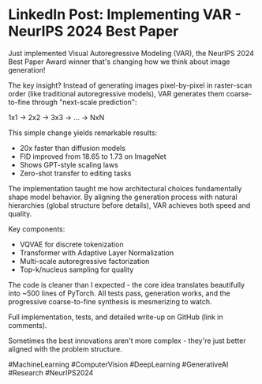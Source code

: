 # LinkedIn Post: Implementing VAR - NeurIPS 2024 Best Paper

Just implemented Visual Autoregressive Modeling (VAR), the NeurIPS 2024 Best Paper Award winner that's changing how we think about image generation!

The key insight? Instead of generating images pixel-by-pixel in raster-scan order (like traditional autoregressive models), VAR generates them coarse-to-fine through "next-scale prediction":

1x1 → 2x2 → 3x3 → ... → NxN

This simple change yields remarkable results:
- 20x faster than diffusion models
- FID improved from 18.65 to 1.73 on ImageNet
- Shows GPT-style scaling laws
- Zero-shot transfer to editing tasks

The implementation taught me how architectural choices fundamentally shape model behavior. By aligning the generation process with natural hierarchies (global structure before details), VAR achieves both speed and quality.

Key components:
- VQVAE for discrete tokenization
- Transformer with Adaptive Layer Normalization
- Multi-scale autoregressive factorization
- Top-k/nucleus sampling for quality

The code is cleaner than I expected - the core idea translates beautifully into ~500 lines of PyTorch. All tests pass, generation works, and the progressive coarse-to-fine synthesis is mesmerizing to watch.

Full implementation, tests, and detailed write-up on GitHub (link in comments).

Sometimes the best innovations aren't more complex - they're just better aligned with the problem structure.

#MachineLearning #ComputerVision #DeepLearning #GenerativeAI #Research #NeurIPS2024
